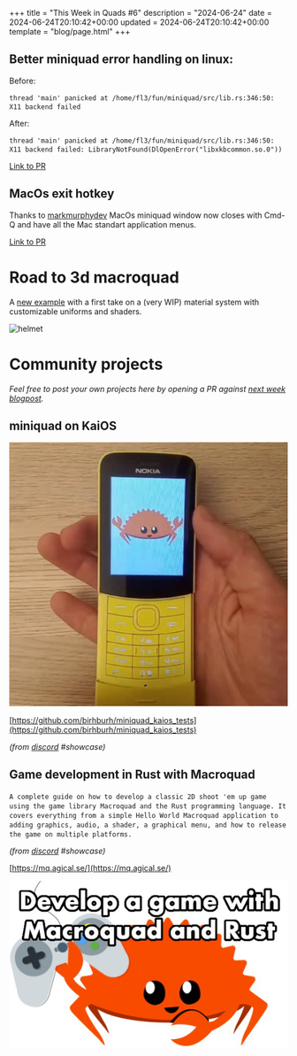 +++
title = "This Week in Quads #6"
description = "2024-06-24"
date = 2024-06-24T20:10:42+00:00
updated = 2024-06-24T20:10:42+00:00
template = "blog/page.html"
+++

## Better miniquad error handling on linux:

Before:

```
thread 'main' panicked at /home/fl3/fun/miniquad/src/lib.rs:346:50:
X11 backend failed
```

After:
```
thread 'main' panicked at /home/fl3/fun/miniquad/src/lib.rs:346:50:
X11 backend failed: LibraryNotFound(DlOpenError("libxkbcommon.so.0"))
```

[Link to PR](https://github.com/not-fl3/miniquad/pull/465)

## MacOs exit hotkey

Thanks to [markmurphydev](https://github.com/markmurphydev) MacOs miniquad window now closes with Cmd-Q and have all the Mac standart application menus.

[Link to PR](https://github.com/not-fl3/miniquad/pull/464)

# Road to 3d macroquad

A [new example](https://github.com/not-fl3/macroquad/blob/0.5/examples/materials/main.rs) with a first take on a (very WIP) material system with customizable uniforms and shaders.

![helmet](/week6/helmet.gif)

# Community projects

_Feel free to post your own projects here by opening a PR against [next week blogpost](https://github.com/not-fl3/macroquad-website/blob/source/content/twiq/week7.md)._

## miniquad on KaiOS

![](/week6/kaios.jpg)

[https://github.com/birhburh/miniquad_kaios_tests](https://github.com/birhburh/miniquad_kaios_tests)

_(from [discord](https://discord.com/invite/WfEp6ut) #showcase)_

## Game development in Rust with Macroquad

`A complete guide on how to develop a classic 2D shoot 'em up game using the game library Macroquad and the Rust programming language. It covers everything from a simple Hello World Macroquad application to adding graphics, audio, a shader, a graphical menu, and how to release the game on multiple platforms.`

_(from [discord](https://discord.com/invite/WfEp6ut) #showcase)_

[https://mq.agical.se/](https://mq.agical.se/)

![](/week6/mqagical.png)
